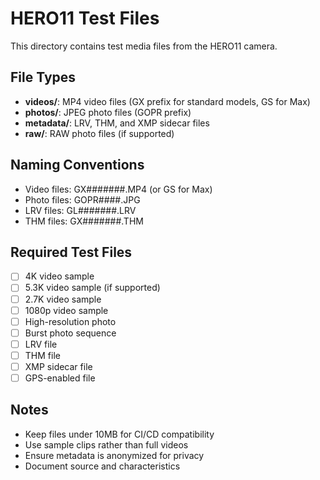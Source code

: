 # HERO11 Test Files

This directory contains test media files from the HERO11 camera.

## File Types
- **videos/**: MP4 video files (GX prefix for standard models, GS for Max)
- **photos/**: JPEG photo files (GOPR prefix)
- **metadata/**: LRV, THM, and XMP sidecar files
- **raw/**: RAW photo files (if supported)

## Naming Conventions
- Video files: GX#######.MP4 (or GS for Max)
- Photo files: GOPR####.JPG
- LRV files: GL#######.LRV
- THM files: GX#######.THM

## Required Test Files
- [ ] 4K video sample
- [ ] 5.3K video sample (if supported)
- [ ] 2.7K video sample
- [ ] 1080p video sample
- [ ] High-resolution photo
- [ ] Burst photo sequence
- [ ] LRV file
- [ ] THM file
- [ ] XMP sidecar file
- [ ] GPS-enabled file

## Notes
- Keep files under 10MB for CI/CD compatibility
- Use sample clips rather than full videos
- Ensure metadata is anonymized for privacy
- Document source and characteristics
